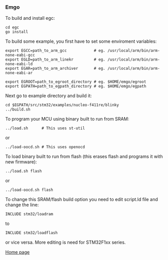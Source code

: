 ### Emgo

To build and install egc: 

    cd egc
    go install
  
To build some example, you first have to set some enviroment variables:

	export EGCC=path_to_arm_gcc            # eg. /usr/local/arm/bin/arm-none-eabi-gcc
	export EGLD=path_to_arm_linekr         # eg. /usr/local/arm/bin/arm-none-eabi-ld
	export EGAR=path_to_arm_archiver       # eg. /usr/local/arm/bin/arm-none-eabi-ar

	export EGROOT=path_to_egroot_directory # eg. $HOME/emgo/egroot
	export EGPATH=path_to_egpath_directory # eg. $HOME/emgo/egpath

Next go to example directory and build it:

	cd $EGPATH/src/stm32/examples/nucleo-f411re/blinky
    ../build.sh

To program your MCU using binary built to run from SRAM:

	../load.sh      # This uses st-util

or

	../load-oocd.sh # This uses openocd

To load binary built to run from flash (this erases flash and programs it with new firmware):

	../load.sh flash

or

	../load-oocd.sh flash

To change this SRAM/flash build option you need to edit script.ld file and change the line:

	INCLUDE stm32/loadram

to

	INCLUDE stm32/loadflash

or vice versa. More editing is need for STM32F1xx series.

[Home page](https://sites.google.com/site/embeddedgo/)
